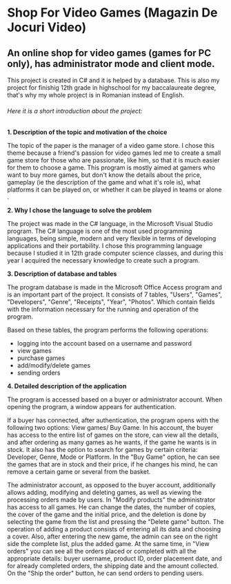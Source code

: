 # Shop For Video Games (Magazin De Jocuri Video)
## An online shop for video games (games for PC only), has administrator mode and client mode.
This project is created in C# and it is helped by a database. This is also my project for finishig 12th grade in highschool for my baccalaureate degree, that's why my whole project is in Romanian instead of English.

###### Here it is a short introduction about the project:

**1. Description of the topic and motivation of the choice**

The topic of the paper is the manager of a video game store. I chose this theme because a friend's passion for video games led me to create a small game store for those who are passionate, like him, so that it is much easier for them to choose a game.
This program is mostly aimed at gamers who want to buy more games, but don't know the details about the price, gameplay (ie the description of the game and what it's role is), what platforms it can be played on, or whether it can be played in teams or alone .

**2. Why I chose the language to solve the problem**

The project was made in the C# language, in the Microsoft Visual Studio program. The C# language is one of the most used programming languages, being simple, modern and very flexible in terms of developing applications and their portability. I chose this programming language because I studied it in 12th grade computer science classes, and during this year I acquired the necessary knowledge to create such a program.

**3. Description of database and tables**

The program database is made in the Microsoft Office Access program and is an important part of the project. It consists of 7 tables, "Users", "Games", "Developers", "Genre", "Receipts", "Year", "Photos". Which contain fields with the information necessary for the running and operation of the program.

Based on these tables, the program performs the following operations:
- logging into the account based on a username and password
- view games
- purchase games
- add/modify/delete games
- sending orders

**4. Detailed description of the application**

The program is accessed based on a buyer or administrator account. When opening the program, a window appears for authentication. 

If a buyer has connected, after authentication, the program opens with the following two options: View games/ Buy Game. In his account, the buyer has access to the entire list of games on the store, can view all the details, and after ordering as many games as he wants, if the game he wants is in stock. It also has the option to search for games by certain criteria: Developer, Genre, Mode or Platform. In the "Buy Game" option, he can see the games that are in stock and their price, if he changes his mind, he can remove a certain game or several from the basket.

The administrator account, as opposed to the buyer account, additionally allows adding, modifying and deleting games, as well as viewing the processing orders made by users. In "Modify products" the administrator has access to all games. He can change the dates, the number of copies, the cover of the game and the initial price, and the deletion is done by selecting the game from the list and pressing the "Delete game" button. The operation of adding a product consists of entering all its data and choosing a cover. Also, after entering the new game, the admin can see on the right side the complete list, plus the added game. At the same time, in "View orders" you can see all the orders placed or completed with all the appropriate details: buyer username, product ID, order placement date, and for already completed orders, the shipping date and the amount collected. On the "Ship the order" button, he can send orders to pending users.

